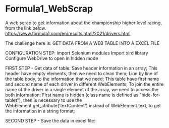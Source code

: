 # Formula1_WebScrap

A web scrap to get information about the championship higher level racing, from the link below.
https://www.formula1.com/en/results.html/2021/drivers.html

The challenge here is:
GET DATA FROM A WEB TABLE INTO A EXCEL FILE

CONFIGURATION STEP:
    Import Selenium modules
    Import xlrd library
    Configure WebDrive to open in hidden mode

FIRST STEP - Get data of table:
    Save header information in an array;
        This header have empty elements, then we need to clean them;
    Line by line of the table body, to the information that we need;
        This table have first name and second name of each driver in different WebElements;
        To join the entire name of the driver in a single element of the array, we need to access the both information;
        First name is hidden (class name is defined as "hide-for-tablet"), then is necessary to use the WebElement.get_atribute('textContent') instead of WebElement.text, to get the information in a string format;

SECOND STEP - Save the data in excel file: